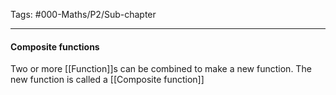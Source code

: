 Tags: #000-Maths/P2/Sub-chapter 

---
#### Composite functions
Two or more [[Function]]s can be combined to make a new function. The new function is called a [[Composite function]]


